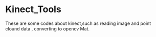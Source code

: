 # Kinect_Tools
These are some codes about kinect,such as reading image and point clound data , converting to opencv Mat.
